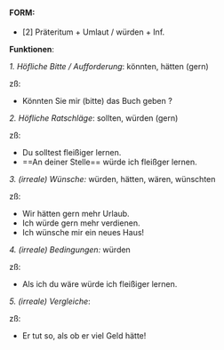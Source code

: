 
#### FORM:
- [2] Präteritum + Umlaut / würden + Inf.

**Funktionen**:

_1. Höfliche Bitte / Aufforderung_: könnten, hätten (gern)

zß: 
- Könnten Sie mir (bitte) das Buch geben ?

_2. Höfliche Ratschläge_: sollten, würden (gern)

zß: 
- Du solltest fleißiger lernen.
- ==An deiner Stelle== würde ich fleißger lernen.

_3. (irreale) Wünsche:_ würden, hätten, wären, wünschten

zß: 
- Wir hätten gern mehr Urlaub.
- Ich würde gern mehr verdienen.
- Ich wünsche mir ein neues Haus!

_4. (irreale) Bedingungen:_ würden

zß:
- Als ich du wäre würde ich fleißiger lernen.

_5. (irreale) Vergleiche_: 

zß:
-  Er tut so, als ob er viel Geld hätte!